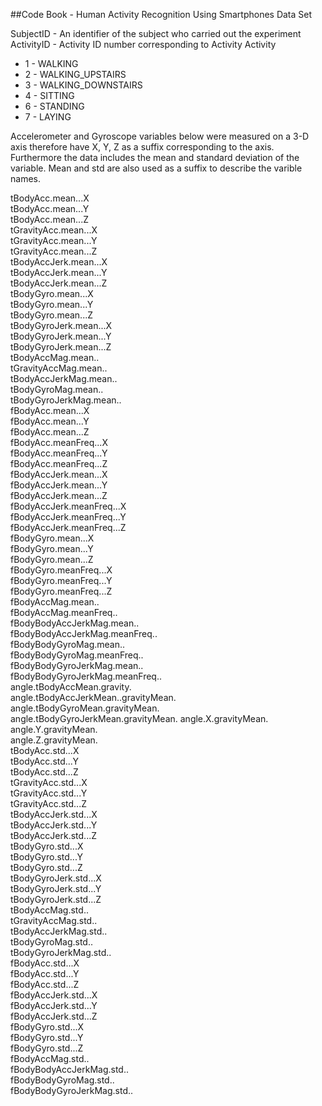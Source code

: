 ##Code Book - Human Activity Recognition Using Smartphones Data Set

SubjectID - An identifier of the subject who carried out the experiment
ActivityID - Activity ID number corresponding to Activity
Activity
  * 1 - WALKING
  * 2 - WALKING_UPSTAIRS
  * 3 - WALKING_DOWNSTAIRS
  * 4 - SITTING 
  * 6 - STANDING
  * 7 - LAYING

Accelerometer and Gyroscope variables below were measured on a 3-D axis therefore have X, Y, Z as a suffix corresponding
to the axis. Furthermore the data includes the mean and standard deviation of the variable. Mean and std are also used 
as a suffix to describe the varible names. 

 tBodyAcc.mean...X                    
 tBodyAcc.mean...Y                   
 tBodyAcc.mean...Z                    
 tGravityAcc.mean...X                
 tGravityAcc.mean...Y                 
 tGravityAcc.mean...Z                
 tBodyAccJerk.mean...X                
 tBodyAccJerk.mean...Y               
 tBodyAccJerk.mean...Z                
 tBodyGyro.mean...X                  
 tBodyGyro.mean...Y                   
 tBodyGyro.mean...Z                  
 tBodyGyroJerk.mean...X               
 tBodyGyroJerk.mean...Y              
 tBodyGyroJerk.mean...Z               
 tBodyAccMag.mean..                  
 tGravityAccMag.mean..                
 tBodyAccJerkMag.mean..              
 tBodyGyroMag.mean..                  
 tBodyGyroJerkMag.mean..             
 fBodyAcc.mean...X                    
 fBodyAcc.mean...Y                   
 fBodyAcc.mean...Z                    
 fBodyAcc.meanFreq...X               
 fBodyAcc.meanFreq...Y                
 fBodyAcc.meanFreq...Z               
 fBodyAccJerk.mean...X                
 fBodyAccJerk.mean...Y               
 fBodyAccJerk.mean...Z                
 fBodyAccJerk.meanFreq...X           
 fBodyAccJerk.meanFreq...Y            
 fBodyAccJerk.meanFreq...Z           
 fBodyGyro.mean...X                   
 fBodyGyro.mean...Y                  
 fBodyGyro.mean...Z                   
 fBodyGyro.meanFreq...X              
 fBodyGyro.meanFreq...Y               
 fBodyGyro.meanFreq...Z              
 fBodyAccMag.mean..                   
 fBodyAccMag.meanFreq..              
 fBodyBodyAccJerkMag.mean..           
 fBodyBodyAccJerkMag.meanFreq..      
 fBodyBodyGyroMag.mean..              
 fBodyBodyGyroMag.meanFreq..         
 fBodyBodyGyroJerkMag.mean..          
 fBodyBodyGyroJerkMag.meanFreq..     
 angle.tBodyAccMean.gravity.          
 angle.tBodyAccJerkMean..gravityMean.
 angle.tBodyGyroMean.gravityMean.     
 angle.tBodyGyroJerkMean.gravityMean.
 angle.X.gravityMean.                 
 angle.Y.gravityMean.                
 angle.Z.gravityMean.                 
 tBodyAcc.std...X                    
 tBodyAcc.std...Y                     
 tBodyAcc.std...Z                    
 tGravityAcc.std...X                  
 tGravityAcc.std...Y                 
 tGravityAcc.std...Z                  
 tBodyAccJerk.std...X                
 tBodyAccJerk.std...Y                 
 tBodyAccJerk.std...Z                
 tBodyGyro.std...X                    
 tBodyGyro.std...Y                   
 tBodyGyro.std...Z                    
 tBodyGyroJerk.std...X               
 tBodyGyroJerk.std...Y                
 tBodyGyroJerk.std...Z               
 tBodyAccMag.std..                    
 tGravityAccMag.std..                
 tBodyAccJerkMag.std..                
 tBodyGyroMag.std..                  
 tBodyGyroJerkMag.std..               
 fBodyAcc.std...X                    
 fBodyAcc.std...Y                     
 fBodyAcc.std...Z                    
 fBodyAccJerk.std...X                 
 fBodyAccJerk.std...Y                
 fBodyAccJerk.std...Z                 
 fBodyGyro.std...X                   
 fBodyGyro.std...Y                    
 fBodyGyro.std...Z                   
 fBodyAccMag.std..                    
 fBodyBodyAccJerkMag.std..           
 fBodyBodyGyroMag.std..               
 fBodyBodyGyroJerkMag.std..
